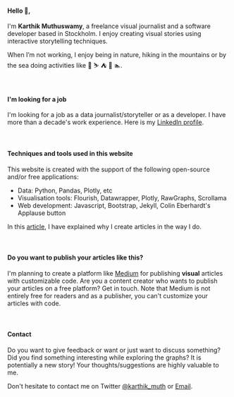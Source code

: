 
#### Hello 👋,

I'm **Karthik Muthuswamy**, a freelance visual journalist and a software developer based in Stockholm. I enjoy creating visual stories using
interactive storytelling techniques.

When I’m not working, I enjoy being in nature, hiking in the mountains or by the sea doing activities like 🧗 ⛷ ⛺️ 🛶 🏊.
<br><br><br>


#### I'm looking for a job
I'm looking for a job as a data journalist/storyteller or as a developer. I have more than a decade's work experience. Here is my [LinkedIn profile](https://www.linkedin.com/in/papanash/).
<br><br><br>

#### Techniques and tools used in this website
This website is created with the support of the following open-source and/or free applications:
- Data: Python, Pandas, Plotly, etc
- Visualisation tools: Flourish, Datawrapper, Plotly, RawGraphs, Scrollama
- Web development: Javascript, Bootstrap, Jekyll, Colin Eberhardt's Applause button

In this [article]("https://karthik-m.medium.com/a-picture-is-worth-a-thousand-words-whats-a-data-viz-worth-6ea3b0d5c66?source=friends_link&sk=60a827d05b1b5a41d5ae43c5c1911553), I have explained why I create articles in the way I do.
<br><br><br>

#### Do you want to publish your articles like this?
I'm planning to create a platform like [Medium](https://medium.com/) for publishing **visual** articles with customizable code. Are you a content creator who wants to publish your articles on a free platform? Get in touch. Note that Medium is not entirely free for readers and as a publisher, you can't customize your articles with code.
<br><br><br>

#### Contact
Do you want to give feedback or want or just want to discuss something? Did you find something interesting while exploring the graphs? It is potentially a new story! Your thoughts/suggestions are highly valuable to me.

Don't hesitate to contact me on Twitter [@karthik_muth](https://twitter.com/karthik_muth) or [Email](mailto:papanash.1987@gmail.com).

